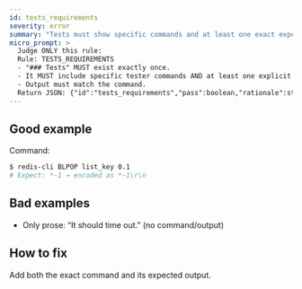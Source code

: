 ```yaml
---
id: tests_requirements
severity: error
summary: "Tests must show specific commands and at least one exact expected output."
micro_prompt: >
  Judge ONLY this rule:
  Rule: TESTS_REQUIREMENTS
  - "### Tests" MUST exist exactly once.
  - It MUST include specific tester commands AND at least one explicit expected output.
  - Output must match the command.
  Return JSON: {"id":"tests_requirements","pass":boolean,"rationale":string,"suggested_fixes":any[]}
---
```


## Good example
Command:
```bash
$ redis-cli BLPOP list_key 0.1
# Expect: *-1 → encoded as *-1\r\n
```

## Bad examples
- Only prose: “It should time out.” (no command/output)

## How to fix
Add both the exact command and its expected output.